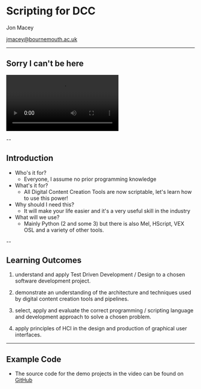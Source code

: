 # Scripting for DCC 
Jon Macey

jmacey@bournemouth.ac.uk

---

## Sorry I can't be here

 <video controls loop >
    <source data-src="ScriptingForDCC.m4v" type="video/mp4" loop >
  </video>


--

## Introduction

- Who's it for?
  - Everyone, I assume no prior programming knowledge
- What's it for?
  - All Digital Content Creation Tools are now scriptable, let's learn how to use this power!
- Why should I need this?
  - It will make your life easier and it's a very useful skill in the industry
- What will we use?
  - Mainly Python (2 and some 3) but there is also Mel, HScript, VEX OSL and a variety of other tools.

--

## Learning Outcomes

1. understand and apply Test Driven Development / Design to a chosen software development project. 

2. demonstrate an understanding of the architecture and techniques used by digital content creation tools and pipelines. 

3. select, apply and evaluate the correct programming / scripting language and development approach to solve a chosen problem. 

4. apply principles of HCI in the design and production of graphical user interfaces. 

---

## Example Code

- The source code for the demo projects in the video can be found on [GitHub](https://github.com/NCCA/ScriptingForDCC)

